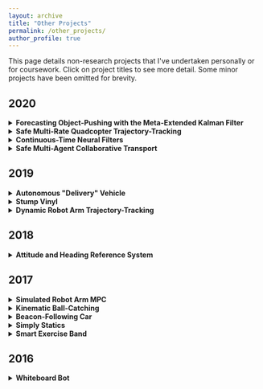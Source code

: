 ```yaml
---
layout: archive
title: "Other Projects"
permalink: /other_projects/
author_profile: true
---
```


<style>
  .boxed {
    color: black;
    border: 3px solid black;
    margin: 0px auto;
    padding: 10px;
    border-radius: 10px;
  }
</style>

This page details non-research projects that I've undertaken personally or for coursework. Click on project titles to see more detail. Some minor projects have been omitted for brevity.

## 2020
<details>
<summary><b>Forecasting Object-Pushing with the Meta-Extended Kalman Filter</b></summary>
<div class="boxed">

Course Project: _Deep Multi-Task and Meta Learning (CS 330)_  
Stanford University

DESCRIPTION
</div>
</details>

<details>
<summary><b>Safe Multi-Rate Quadcopter Trajectory-Tracking</b></summary>
<div class="boxed">

Course Project: _Optimal and Learning-Based Control (AA 203)_  
Stanford University  
Collaborators: [Daniel Sotsaikich](https://www.linkedin.com/in/dsotsaikich/), [Brent Yi](https://brentyi.com/)

DESCRIPTION
</div>
</details>

<details>
<summary><b>Continuous-Time Neural Filters</b></summary>
<div class="boxed">

Course Project: _State Estimation and Filtering for Aerospace Systems (AA 273)_  
Stanford University  
Collaborators: [Brent Yi](https://brentyi.com/)

DESCRIPTION
</div>
</details>

<details>
<summary><b>Safe Multi-Agent Collaborative Transport</b></summary>
<div class="boxed">

Course Project: _Multi-Robot Control, Communication, and Sensing (AA 277)_  
Stanford University  
Collaborators: [Bibit Bianchini](http://www.bianchini-love.com/), [Lauren Luo](https://www.linkedin.com/in/lauren-luo-989945b4/)

DESCRIPTION
</div>
</details>

## 2019
<details>
<summary><b>Autonomous "Delivery" Vehicle</b></summary>
<div class="boxed">

Course Project: _Intro to Robot Autonomy (AA 274A)_  
Stanford University  
Collaborators: [Daniel Sotsaikich](https://www.linkedin.com/in/dsotsaikich/), [Brent Yi](https://brentyi.com/)

DESCRIPTION
</div>
</details>

<details>
<summary><b>Stump Vinyl</b></summary>
<div class="boxed">

Course Project: _Mechatronics (ME 102B)_  
UC Berkeley  
Collaborators: [Miranda Maravilla-Louie](https://www.linkedin.com/in/mirandajml/), Matt Morrison, [Sepehr Rostamzadeh](https://www.linkedin.com/in/sepehr-rostamzadeh/), [Daniel Sotsaikich](https://www.linkedin.com/in/dsotsaikich/), [Kriya Wong](https://www.linkedin.com/in/kriya-wong-1431a5107/)

DESCRIPTION
</div>
</details>

<details>
<summary><b>Dynamic Robot Arm Trajectory-Tracking</b></summary>
<div class="boxed">

Course Project: _Nonlinear Systems (ME C237)_  
UC Berkeley  
Collaborators: [Daniel Sotsaikich](https://www.linkedin.com/in/dsotsaikich/), [Philipp Wu](https://wuphilipp.github.io/)

DESCRIPTION
</div>
</details>

## 2018
<details>
<summary><b>Attitude and Heading Reference System</b></summary>
<div class="boxed">

Personal Project  
Collaborators: [Philipp Wu](https://wuphilipp.github.io/)

DESCRIPTION
</div>
</details>

## 2017
<details>
<summary><b>Simulated Robot Arm MPC</b></summary>
<div class="boxed">

Course Project: _Model Predictive Control and Loop Shaping (ME C231A)_  
UC Berkeley  
Collaborators: [Rachel Thomasson](https://www.linkedin.com/in/rachelthomasson/), [Philipp Wu](https://wuphilipp.github.io/), [Allan Zhao](https://www.linkedin.com/in/allan-zhao-0410682b/)

DESCRIPTION
</div>
</details>

<details>
<summary><b>Kinematic Ball-Catching</b></summary>
<div class="boxed">

Course Project: _Intro to Robotics (EE C106A)_  
UC Berkeley  
Collaborators: [Kireet Agrawal](https://www.linkedin.com/in/kireetagrawal/), [David Gealy](https://www.linkedin.com/in/david-gealy-726741b7/), [Rachel Thomasson](https://www.linkedin.com/in/rachelthomasson/), [Philipp Wu](https://wuphilipp.github.io/)

DESCRIPTION
</div>
</details>

<details>
<summary><b>Beacon-Following Car</b></summary>
<div class="boxed">

Course Project: _Microprocessor-Based Mechanical Systems (ME 135)_  
UC Berkeley  
Collaborators: [Denny Min](https://www.linkedin.com/in/syungdennymin/), [Vedang Patankar](https://www.linkedin.com/in/vedang-patankar-57180317a/), [Patrick Scholl](https://www.linkedin.com/in/patrick-scholl-0a5a1b10b/)

DESCRIPTION
</div>
</details>

<details>
<summary><b>Simply Statics</b></summary>
<div class="boxed">

Course Project: _Advanced Programming with MATLAB (E 177)_  
UC Berkeley  
Collaborators: [Dominic Croce](https://www.linkedin.com/in/dominic-croce-262a13ab/), [Jacob Ramirez](https://www.linkedin.com/in/jacob-ramirez-098/)

DESCRIPTION
</div>
</details>

<details>
<summary><b>Smart Exercise Band</b></summary>
<div class="boxed">

3D Printing Hack-a-thon: _3DMC_  
UC Berkeley  
Collaborators: [Kireet Agrawal](https://www.linkedin.com/in/kireetagrawal/), [Travis Brashears](http://www.travisbrashears.com/), [Sepehr Rostamzadeh](https://www.linkedin.com/in/sepehr-rostamzadeh/), [Philipp Wu](https://wuphilipp.github.io/)

DESCRIPTION
</div>
</details>

## 2016
<details>
<summary><b>Whiteboard Bot</b></summary>
<div class="boxed">

Robotics Competition: _Dorm Ex Machina_  
UC Berkeley  
Collaborators: [Adam Castiel](https://www.linkedin.com/in/adam-castiel-15b61a123/), [Denny Min](https://www.linkedin.com/in/syungdennymin/)

[[Video]](https://www.youtube.com/watch?v=GfPKv-0IBVw)

This project was a part of a larger one whose goal was to prototype a whiteboard marker printer, a device that could analyze an image and reproduce it on a whiteboard. My portion of the project was the image analysis algorithm that took an image as an input and produced two outputs: a visual of the path a marker would take to draw the image, and a set of instructions passed to servos commanding the device. I was successful in implementing the algorithm, but the resolution of the servos permitted only simple images to be drawn.

The path generated for the marker was meant to replicate human tendencies in drawing features. For example, outlines would tend to be traversed first with the details of the interior being filled in after. This feature-based approach to drawing was designed to produce a more artistic rather than mechanistic device. The path generator was written in Java and the generated path was converted into servo commands for the physical drawing. Unfortunately, little documentation remains of the mechanical system, which was later destroyed after the competition to re-use parts.
</details>
